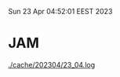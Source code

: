 Sun 23 Apr 04:52:01 EEST 2023
# JAM
<a href='./cache/202304/23_04.log'>./cache/202304/23_04.log</a>
